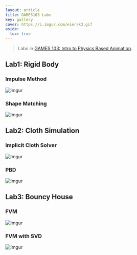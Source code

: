 ```yaml
---
layout: article
title: GAMES103 Labs
key: gallery
cover: https://i.imgur.com/eiersk3.gif
aside:
  toc: true
---
```


> Labs in [GAMES 103: Intro to Physics Based Animation](http://games-cn.org/games103/).
<!--more-->

## Lab1: Rigid Body

### Impulse Method

![Imgur](https://i.imgur.com/eiersk3.gif)

### Shape Matching

![Imgur](https://i.imgur.com/yycpK7p.gif)

## Lab2: Cloth Simulation

### Implicit Cloth Solver

![Imgur](https://i.imgur.com/bExEAGl.gif)

### PBD

![Imgur](https://i.imgur.com/ZDdvKYR.gif)

## Lab3: Bouncy House

### FVM

![Imgur](https://i.imgur.com/e3V6VMj.gif)

### FVM with SVD

![Imgur](https://i.imgur.com/okp0A1k.gif)